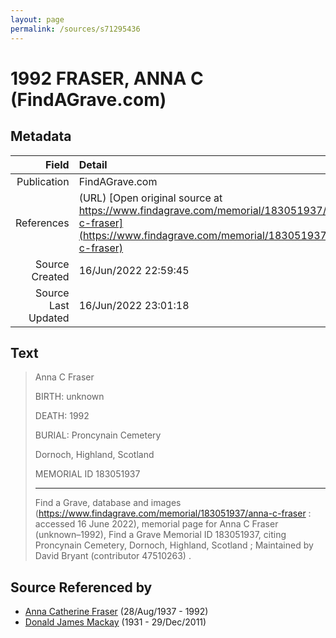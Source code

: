 ```yaml
---
layout: page
permalink: /sources/s71295436
---
```


# 1992 FRASER, ANNA C (FindAGrave.com)

## Metadata
Field | Detail
---:|:---
Publication | FindAGrave.com
References | (URL) [Open original source at https://www.findagrave.com/memorial/183051937/anna-c-fraser](https://www.findagrave.com/memorial/183051937/anna-c-fraser)
Source Created | 16/Jun/2022 22:59:45
Source Last Updated | 16/Jun/2022 23:01:18

## Text

> Anna C Fraser
>
> BIRTH: unknown
>
> DEATH: 1992
>
> BURIAL: Proncynain Cemetery
>
> Dornoch, Highland, Scotland
>
> MEMORIAL ID 183051937
>
> ---
>
> Find a Grave, database and images (https://www.findagrave.com/memorial/183051937/anna-c-fraser : accessed 16 June 2022), memorial page for Anna C Fraser (unknown–1992), Find a Grave Memorial ID 183051937, citing Proncynain Cemetery, Dornoch, Highland, Scotland ; Maintained by David Bryant (contributor 47510263) .
>

## Source Referenced by

* [Anna Catherine Fraser](../people/@28456848@-anna-catherine-fraser-b1937-8-28-d1992.md) (28/Aug/1937 - 1992)
* [Donald James Mackay](../people/@43065376@-donald-james-mackay-b1931-d2011-12-29.md) (1931 - 29/Dec/2011)
